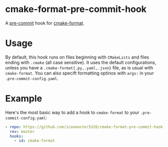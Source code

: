 # cmake-format-pre-commit-hook
A [pre-commit](https://pypi.org/project/pre-commit/) hook for [cmake-format](https://pypi.org/project/cmake-format/).

# Usage

By default, this hook runs on files beginning with `CMakeLists` and files ending with `.cmake` (all case sensitive).
It uses the default configurations, unless you have a `.cmake-format{.py,.yaml,.json}` file, as is usual with `cmake-format`.
You can also specift formatting optinos with `args:` in your `.pre-commit-config.yaml`.

# Example

Here's the most basic way to add a hook to `cmake-format` to your `.pre-commit-config.yaml`:

```yaml
- repo: https://github.com/iconmaster5326/cmake-format-pre-commit-hook
  rev: master
  hooks:
    - id: cmake-format
```
